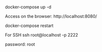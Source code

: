 docker-compose up -d

Access on the browser: http://localhost:8080/


docker-compose restart


For SSH
ssh root@localhost -p 2222

password: root